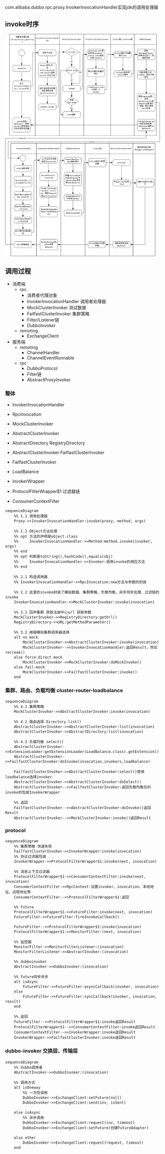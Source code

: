 com.alibaba.dubbo.rpc.proxy.InvokerInvocationHandler实现jdk的调用处理器

## invoke时序
![invoke](../../../img/dubbo-consumer-invoke-provider.png)

## 调用过程
* 消费端
  * rpc
    - 消费者代理对象
    - InvokerInvocationHandler 调用者处理器
    - MockClusterInvoker  测试数据
    - FailfastClusterInvoker 集群策略
    - Filter/Listener链
    - DubboInvoker
  * remoting
    - ExchangeClient
* 服务端
  * remoting
    - ChannelHandler
    - ChannelEventRunnable
  * rpc
    - DubboProtocol
    - Filter链
    - AbstractProxyInvoker

### 整体
* InvokerInvocationHandler
* RpcInvocation
* MockClusterInvoker
* AbstractClusterInvoker
* AbstractDirectory RegistryDirectory
* AbstractClusterInvoker FailfastClusterInvoker
* FailfastClusterInvoker
* LoadBalance

* InvokerWrapper
* ProtocolFilterWrapper$1 过滤器链
* ConsumerContextFilter

```mermaid
sequenceDiagram
    %% 1.1 调用处理器
    Proxy->>InvokerInvocationHandler:invoke(proxy, method, args)
    
    %% 1.2 Object方法处理
    %% opt 方法的声明是object.class
    %%     InvokerInvocationHandler->>Method:method.invoke(invoker, args)
    %% end
    %% opt 判断是toString(),hashCode(),equals(obj)
    %%     InvokerInvocationHandler->>Invoker:调用invoke的相应方法
    %% end
    
    %% 2.1 构造调用器
    %% InvokerInvocationHandler->>RpcInvocation:new方法与参数的封装
    
    %% 2.2 这里的invoke封装了模拟数据、集群策略、负载均衡、异步同步处理、过滤链的invoke
    InvokerInvocationHandler->>MockClusterInvoker:invoke(invocation)
    
    %% 3.1 回声集群 获取注册中心url 获取参数
    MockClusterInvoker->>RegistryDirectory:getUrl()
    RegistryDirectory->>URL:getMethodParameter()
    
    %% 3.2 根据模拟集群调用器选择
    alt no mock
        MockClusterInvoker->>AbstractClusterInvoker:invoke(invocation)
        MockClusterInvoker-->>InvokerInvocationHandler:返回Result，然后recreae()
    else force:direct mock
        MockClusterInvoker->>MockClusterInvoker:doMockInvoke()
    else fail-mock
        MockClusterInvoker->>FailfastClusterInvoker:invoke()
    end 
```

### 集群、路由、负载均衡 cluster-router-loadbalance
```mermaid
sequenceDiagram
    %% 4.1 集群策略
    MockClusterInvoker->>AbstractClusterInvoker:invoke(invocation)
    
    %% 4.2 路由选择 Directory.list()
    AbstractClusterInvoker->>AbstractClusterInvoker:list(invocation)
    AbstractClusterInvoker->>AbstractDirectory:list(invocation)
    
    %% 4.3 负载均衡 select()
    AbstractClusterInvoker->>ExtensionLoader:getExtensionLoader(LoadBalance.class).getExtension()
    AbstractClusterInvoker->>FailfastClusterInvoker:doInvoke(invocation,invokers,loadbalance)
    
    FailfastClusterInvoker->>AbstractClusterInvoker:select()使用loadbalance选择invoker
    AbstractClusterInvoker->>AbstractClusterInvoker:doSelect()
    AbstractClusterInvoker-->>FailfastClusterInvoker:返回负载均衡后的invoke的包装InvokerWrapper
    
    %% 返回
    FailfastClusterInvoker-->>AbstractClusterInvoker:doInvoke()返回Result
    AbstractClusterInvoker-->>MockClusterInvoker:invoke()返回Result
```

### protocol

```mermaid
sequenceDiagram
    %% 集群策略 快速失败
    FailfastClusterInvoker->>InvokerWrapper:invoke(invocation)
    %% 协议过滤器包装
    InvokerWrapper->>ProtocolFilterWrapper$1:invoke(next, invocation)
    
    %% 消息上下文过滤器
    ProtocolFilterWrapper$1->>ConsumerContextFilter:invoke(next, invocation)
    ConsumerContextFilter->>RpcContext:设置invoker、invocation、本地地址、远程地址等
    ConsumerContextFilter-->>ProtocolFilterWrapper$1:返回
    
    %% future
    ProtocolFilterWrapper$1->>FutureFilter:invoke(next, invocation)
    FutureFilter->>FutureFilter:fireInvokeCallback()

    FutureFilter-->>ProtocolFilterWrapper$1:invoke(invocation)
    ProtocolFilterWrapper$1->>MonitorFilter:(next, invocation)
    
    %% 监控器
    MonitorFilter->>MonitorFilterListener:(invocation)
    MonitorFilterListener->>AbstractInvoker:(invocation)

    %% dubboinvoker
    AbstractInvoker->>DubboInvoker:(invocation)
    
    %% future同步异步
    alt isAsync
        FutureFilter->>FutureFilter:asyncCallback(invoker, invocation)
    else
        FutureFilter->>FutureFilter:syncCallback(invoker, invocation, result)
    end

    %% 返回
    FutureFilter-->>ProtocolFilterWrapper$1:invoke返回Result
    ProtocolFilterWrapper$1-->>ConsumerContextFilter:invoke返回Result
    ConsumerContextFilter-->>InvokerWrapper:invoke返回Result
    InvokerWrapper->>FailfastClusterInvoker:invoke返回Result
```

### dubbo-invoker 交换层、传输层

```mermaid
sequenceDiagram
    %% dubbo调用者
    AbstractInvoker->>DubboInvoker:(invocation)
    
    %% 调用方式
    alt isOneway
        %% 一次性调用
        DubboInvoker->>ExchangeClient:setFuture(null)
        DubboInvoker->>ExchangeClient:send(inv, isSent)
        
    else isAsync
        %% 异步调用
        DubboInvoker->>ExchangeClient:request(inv, timeout)
        DubboInvoker->>ExchangeClient:setFuture(创建FutureAdapter)
        
    else other
        DubboInvoker->>ExchangeClient:request(request, timeout)
    end
```